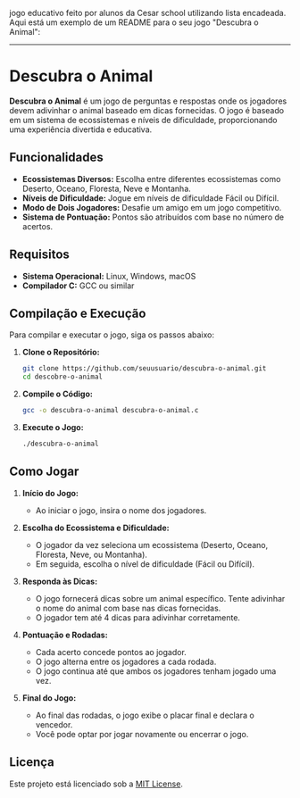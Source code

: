 jogo educativo feito por alunos da Cesar school utilizando lista encadeada.
Aqui está um exemplo de um README para o seu jogo "Descubra o Animal":

---

# Descubra o Animal

**Descubra o Animal** é um jogo de perguntas e respostas onde os jogadores devem adivinhar o animal baseado em dicas fornecidas. O jogo é baseado em um sistema de ecossistemas e níveis de dificuldade, proporcionando uma experiência divertida e educativa.

## Funcionalidades

- **Ecossistemas Diversos:** Escolha entre diferentes ecossistemas como Deserto, Oceano, Floresta, Neve e Montanha.
- **Níveis de Dificuldade:** Jogue em níveis de dificuldade Fácil ou Difícil.
- **Modo de Dois Jogadores:** Desafie um amigo em um jogo competitivo.
- **Sistema de Pontuação:** Pontos são atribuídos com base no número de acertos.

## Requisitos

- **Sistema Operacional:** Linux, Windows, macOS
- **Compilador C:** GCC ou similar

## Compilação e Execução

Para compilar e executar o jogo, siga os passos abaixo:

1. **Clone o Repositório:**

   ```sh
   git clone https://github.com/seuusuario/descubra-o-animal.git
   cd descobre-o-animal
   ```

2. **Compile o Código:**

   ```sh
   gcc -o descubra-o-animal descubra-o-animal.c
   ```

3. **Execute o Jogo:**

   ```sh
   ./descubra-o-animal
   ```

## Como Jogar

1. **Início do Jogo:**
   - Ao iniciar o jogo, insira o nome dos jogadores.

2. **Escolha do Ecossistema e Dificuldade:**
   - O jogador da vez seleciona um ecossistema (Deserto, Oceano, Floresta, Neve, ou Montanha).
   - Em seguida, escolha o nível de dificuldade (Fácil ou Difícil).

3. **Responda às Dicas:**
   - O jogo fornecerá dicas sobre um animal específico. Tente adivinhar o nome do animal com base nas dicas fornecidas.
   - O jogador tem até 4 dicas para adivinhar corretamente.

4. **Pontuação e Rodadas:**
   - Cada acerto concede pontos ao jogador.
   - O jogo alterna entre os jogadores a cada rodada.
   - O jogo continua até que ambos os jogadores tenham jogado uma vez.

5. **Final do Jogo:**
   - Ao final das rodadas, o jogo exibe o placar final e declara o vencedor.
   - Você pode optar por jogar novamente ou encerrar o jogo.


## Licença

Este projeto está licenciado sob a [MIT License](LICENSE).

